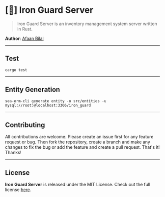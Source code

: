[🚧] Iron Guard Server
=======================

> Iron Guard Server is an inventory management system server written in Rust.

**Author**: [Afaan Bilal](https://afaan.dev)

---

## Test
````
cargo test
````

---

## Entity Generation
````
sea-orm-cli generate entity -o src/entities -u mysql://root:@localhost:3306/iron_guard
````

---

## Contributing
All contributions are welcome. Please create an issue first for any feature request
or bug. Then fork the repository, create a branch and make any changes to fix the bug
or add the feature and create a pull request. That's it!
Thanks!

---

## License
**Iron Guard Server** is released under the MIT License.
Check out the full license [here](LICENSE).
